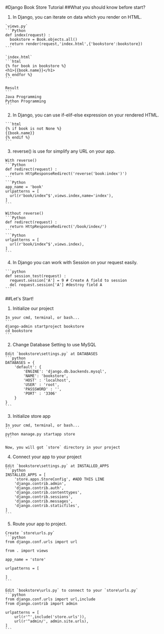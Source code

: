 #Django Book Store Tutorial
##What you should know before start?
  1. In Django, you can iterate on data which you render on HTML.

    `views.py`
    ```Python
    def index(request) :
      bookstore = Book.objects.all()
      return render(request,'index.html',{'bookstore':bookstore})
    ```

    `index.html`
    ```html
    {% for book in bookstore %}
    <h1>{{book.name}}</h1>
    {% endfor %}
    ```

    Result
    ```
    Java Programming
    Python Programming
    ```

  2. In Django, you can use if-elif-else expression on your rendered HTML.

    ```html
    {% if book is not None %}
    {{book.name}}
    {% endif %}
    ```

  3. reverse() is use for simplify any URL on your app.

    With reverse()
    ```Python
    def redirect(request) :
      return HttpResponseRedirect('reverse('book:index')')
    ```
    ```Python
    app_name = 'book'
    urlpatterns = [
      url(r'book/index^$',views.index,name='index'),
    ]
    ```

    Without reverse()
    ```Python
    def redirect(request) :
      return HttpResponseRedirect('/book/index/')
    ```
    ```Python
    urlpatterns = [
      url(r'book/index^$',views.index),
    ]
    ```

  4. In Django you can work with Session on your request easily.

    ```python
    def session_test(request) :
      request.session['A'] = 9 # Create A field to session
      del request.session['A'] #destroy field A
    ```

##Let's Start!
  1. Initialize our project

    In your cmd, terminal, or bash...
    ```
    django-admin startproject bookstore
    cd bookstore
    ```

  2. Change Database Setting to use MySQL

    Edit `bookstore\settings.py` at DATABASES
    ```python
    DATABASES = {
        'default': {
            'ENGINE': 'django.db.backends.mysql',
            'NAME': 'bookstore',
            'HOST' : 'localhost',
            'USER' : 'root',
            'PASSSWORD' : '',
            'PORT' : '3306'
        }
    }
    ```

  3. Initialize store app

    In your cmd, terminal, or bash...
    ```
    python manage.py startapp store
    ```

    Now, you will got `store` directory in your project

  4. Connect your app to your project

    Edit `bookstore\settings.py` at INSTALLED_APPS
    ```python
    INSTALLED_APPS = [
        'store.apps.StoreConfig', #ADD THIS LINE
        'django.contrib.admin',
        'django.contrib.auth',
        'django.contrib.contenttypes',
        'django.contrib.sessions',
        'django.contrib.messages',
        'django.contrib.staticfiles',
    ]
    ```

  5. Route your app to project.

    Create `store\urls.py`
    ```python
    from django.conf.urls import url

    from . import views

    app_name = 'store'

    urlpatterns = [

    ]
    ```

    Edit `bookstore\urls.py` to connect to your `store\urls.py`
    ```python
    from django.conf.urls import url,include
    from django.contrib import admin

    urlpatterns = [
        url(r'^',include('store.urls')),
        url(r'^admin/', admin.site.urls),
    ]
    ```
